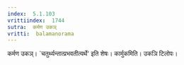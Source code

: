 ```yaml
---
index:  5.1.103
vrittiindex:  1744
sutra:  कर्मण उकञ्
vritti:  balamanorama 
---
```


कर्मण उकञ्। `चतुर्थ्यन्तात्प्रभवतीत्यर्थे' इति शेषः। कार्मुकमिति। उकञि टिलोपः।

